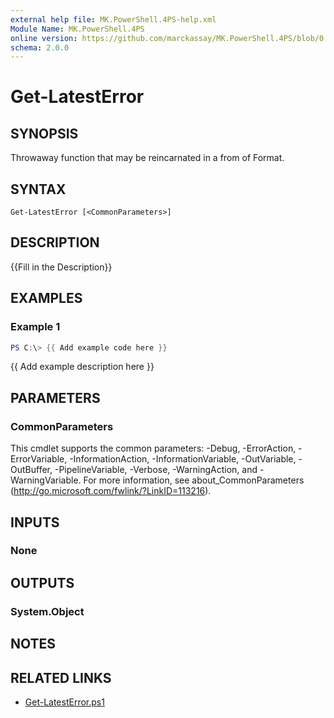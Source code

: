 ```yaml
---
external help file: MK.PowerShell.4PS-help.xml
Module Name: MK.PowerShell.4PS
online version: https://github.com/marckassay/MK.PowerShell.4PS/blob/0.0.1/docs/Get-LatestError.md
schema: 2.0.0
---
```


# Get-LatestError

## SYNOPSIS
Throwaway function that may be reincarnated in a from of Format.

## SYNTAX

```
Get-LatestError [<CommonParameters>]
```

## DESCRIPTION
{{Fill in the Description}}

## EXAMPLES

### Example 1
```powershell
PS C:\> {{ Add example code here }}
```

{{ Add example description here }}

## PARAMETERS

### CommonParameters
This cmdlet supports the common parameters: -Debug, -ErrorAction, -ErrorVariable, -InformationAction, -InformationVariable, -OutVariable, -OutBuffer, -PipelineVariable, -Verbose, -WarningAction, and -WarningVariable. For more information, see about_CommonParameters (http://go.microsoft.com/fwlink/?LinkID=113216).

## INPUTS

### None

## OUTPUTS

### System.Object

## NOTES

## RELATED LINKS

- [Get-LatestError.ps1](https://github.com/marckassay/MK.PowerShell.4PS/blob/0.0.1/src/error/Get-LatestError.ps1)
